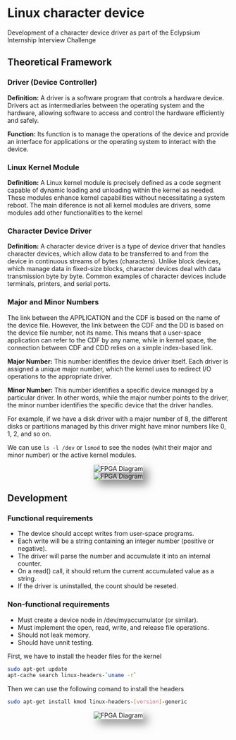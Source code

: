 # Linux character device
Development of a character device driver as part of the Eclypsium Internship Interview Challenge

## Theoretical Framework  
### Driver (Device Controller)

**Definition:** A driver is a software program that controls a hardware device. Drivers act as intermediaries between the operating system and the hardware, allowing software to access and control the hardware efficiently and safely.

**Function:** Its function is to manage the operations of the device and provide an interface for applications or the operating system to interact with the device.

### Linux Kernel Module

**Definition:** A Linux kernel module is precisely defined as a code segment capable of dynamic loading and unloading within the kernel as needed. These modules enhance kernel capabilities without necessitating a system reboot. The main diference is not all kernel modules are drivers, some modules add other functionalities to the kernel 

### Character Device Driver
**Definition:** A character device driver is a type of device driver that handles character devices, which allow data to be transferred to and from the device in continuous streams of bytes (characters). Unlike block devices, which manage data in fixed-size blocks, character devices deal with data transmission byte by byte. Common examples of character devices include terminals, printers, and serial ports.

### Major and Minor Numbers
The link between the APPLICATION and the CDF is based on the name of the device file. However, the link between the CDF and the DD is based on the device file number, not its name.
This means that a user-space application can refer to the CDF by any name, while in kernel space, the connection between CDF and CDD relies on a simple index-based link.

**Major Number:** This number identifies the device driver itself. Each driver is assigned a unique major number, which the kernel uses to redirect I/O operations to the appropriate driver.

**Minor Number:** This number identifies a specific device managed by a particular driver. In other words, while the major number points to the driver, the minor number identifies the specific device that the driver handles.

For example, if we have a disk driver with a major number of 8, the different disks or partitions managed by this driver might have minor numbers like 0, 1, 2, and so on.

We can use `ls -l /dev` or `lsmod` to see the nodes (whit their major and minor number) or the active kernel modules.

<div align="center">
  <img src="https://github.com/user-attachments/assets/1fef1c4b-ca28-4bdd-86f3-e5fa377559b1" alt="FPGA Diagram" style="box-shadow: 10px 10px 20px rgba(0, 0, 0, 0.5);">
</div>

<div align="center">
  <img src="https://github.com/user-attachments/assets/b4297899-2bcf-47da-a937-5d4cb5c54470" alt="FPGA Diagram" style="box-shadow: 10px 10px 20px rgba(0, 0, 0, 0.5);">
</div>

## Development

### Functional requirements

* The device should accept writes from user-space programs.
* Each write will be a string containing an integer number (positive or negative).
* The driver will parse the number and accumulate it into an internal counter.
* On a read() call, it should return the current accumulated value as a string.
* If the driver is uninstalled, the count should be reseted.

### Non-functional requirements

* Must create a device node in /dev/myaccumulator (or similar).
* Must implement the open, read, write, and release file operations.
* Should not leak memory.
* Should have unnit testing.



First, we have to install the header files for the kernel 

```bash
sudo apt-get update 
apt-cache search linux-headers-`uname -r`
```
Then we can use the following comand to install the headers

```bash
sudo apt-get install kmod linux-headers-[version]-generic
```
<div align="center">
  <img src="https://github.com/user-attachments/assets/87640edd-3142-48a1-b04d-d16f2fe47ef0" alt="FPGA Diagram" style="box-shadow: 10px 10px 20px rgba(0, 0, 0, 0.5);">
</div>



 









